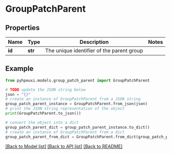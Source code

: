 # GroupPatchParent


## Properties

Name | Type | Description | Notes
------------ | ------------- | ------------- | -------------
**id** | **str** | The unique identifier of the parent group | 

## Example

```python
from pyhpeuxi.models.group_patch_parent import GroupPatchParent

# TODO update the JSON string below
json = "{}"
# create an instance of GroupPatchParent from a JSON string
group_patch_parent_instance = GroupPatchParent.from_json(json)
# print the JSON string representation of the object
print(GroupPatchParent.to_json())

# convert the object into a dict
group_patch_parent_dict = group_patch_parent_instance.to_dict()
# create an instance of GroupPatchParent from a dict
group_patch_parent_from_dict = GroupPatchParent.from_dict(group_patch_parent_dict)
```
[[Back to Model list]](../README.md#documentation-for-models) [[Back to API list]](../README.md#documentation-for-api-endpoints) [[Back to README]](../README.md)


